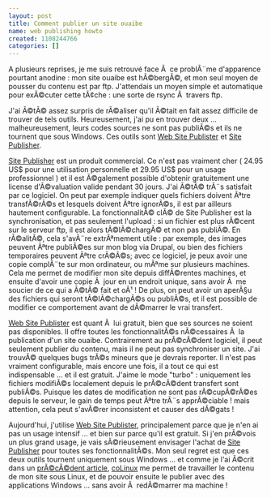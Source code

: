 ```yaml
---
layout: post
title: Comment publier un site ouaibe
name: web publishing howto
created: 1108244766
categories: []
---
```

A plusieurs reprises, je me suis retrouv&eacute; face Ã  ce problÃ¨me d'apparence pourtant anodine : mon site ouaibe est hÃ©bergÃ©, et mon seul moyen de pousser du contenu est par ftp.
J'attendais un moyen simple et automatique pour exÃ©cuter cette tÃ¢che : une sorte de rsync Ã  travers ftp.
<!--break-->
J'ai Ã©tÃ© assez surpris de rÃ©aliser qu'il Ã©tait en fait assez difficile de trouver de tels outils. Heureusement, j'ai pu en trouver deux ... malheureusement, leurs codes sources ne sont pas publiÃ©s et ils ne tournent que sous Windows.
Ces outils sont <a href="http://www.cryer.co.uk/downloads/websitepublisher">Web Site Publister</a> et <a href="http://www.sitepublisher.net">Site Publisher</a>.

<a href="http://www.sitepublisher.net">Site Publisher</a> est un produit commercial. Ce n'est pas vraiment cher ( 24.95 US$ pour une utilisation personnelle et 29.95 US$ pour un usage professionnel ) et il est Ã©galement possible d'obtenir gratuitement une license d'Ã©valuation valide pendant 30 jours. J'ai Ã©tÃ© trÃ¨s satisfait par ce logiciel. On peut par exemple indiquer quels fichiers doivent Ãªtre transfÃ©rÃ©s et lesquels doivent Ãªtre ignorÃ©s, il est par ailleurs hautement configurable. La fonctionnalitÃ© clÃ© de Site Publisher est la synchronisation, et pas seulement l'upload : si un fichier est plus rÃ©cent sur le serveur ftp, il est alors tÃ©lÃ©chargÃ© et non pas publiÃ©. En rÃ©alitÃ©, cela s'avÃ¨re extrÃªmement utile : par exemple, des images peuvent Ãªtre publiÃ©es sur mon blog via Drupal, ou bien des fichiers temporaires peuvent Ãªtre crÃ©Ã©s; avec ce logiciel, je peux avoir une copie complÃ¨te sur mon ordinateur, ou mÃªme sur plusieurs machines. Cela me permet de modifier mon site depuis diffÃ©rentes machines, et ensuite d'avoir une copie Ã  jour en un endroit unique, sans avoir Ã  me soucier de ce qui a Ã©tÃ© fait et oÃ¹ ! De plus, on peut avoir un aperÃ§u des fichiers qui seront tÃ©lÃ©chargÃ©s ou publiÃ©s, et il est possible de modifier ce comportement avant de dÃ©marrer le vrai transfert.

<a href="http://www.cryer.co.uk/downloads/websitepublisher">Web Site Publister</a> est quant Ã  lui gratuit, bien que ses sources ne soient pas disponibles. Il offre toutes les fonctionnalitÃ©s nÃ©cessaires Ã  la publication d'un site ouaibe. Contrairement au prÃ©cÃ©dent logiciel, il peut seulement publier du contenu, mais il ne peut pas synchroniser un site. J'ai trouvÃ© quelques bugs trÃ©s mineurs que je devrais reporter. Il n'est pas vraiment configurable, mais encore une fois, il a tout ce qui est indispensable ... et il est gratuit. J'aime le mode "turbo" : uniquement les fichiers modifiÃ©s localement depuis le prÃ©cÃ©dent transfert sont publiÃ©s. Puisque les dates de modification ne sont pas rÃ©cupÃ©rÃ©es depuis le serveur, le gain de temps peut Ãªtre trÃ¨s apprÃ©ciable ! mais attention, cela peut s'avÃ©rer inconsistent et causer des dÃ©gats !

Aujourd'hui, j'utilise <a href="http://www.cryer.co.uk/downloads/websitepublisher">Web Site Publister</a>, principalement parce que je n'en ai pas un usage intensif ... et bien sur parce qu'il est gratuit. Si j'en prÃ©vois un plus grand usage, je vais sÃ©rieusement envisager l'achat de <a href="http://www.sitepublisher.net">Site Publisher</a> pour toutes ses fonctionnalitÃ©s.
Mon seul regret est que ces deux outils tournent uniquement sous Windows ... et comme je l'ai Ã©crit dans un <a href="/blog/?q=en/node/4">prÃ©cÃ©dent article</a>, <a href="http://www.colinux.org">coLinux</a> me permet de travailler le contenu de mon site sous Linux, et de pouvoir ensuite le publier avec des applications Windows ... sans avoir Ã  redÃ©marrer ma machine !
